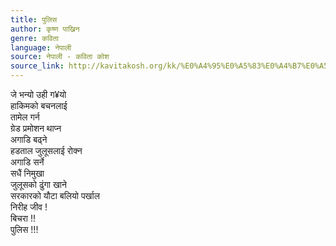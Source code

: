 ```yaml
---
title: पुलिस
author: कृष्ण पाख्रिन
genre: कविता
language: नेपाली
source: नेपाली - कविता कोश
source_link: http://kavitakosh.org/kk/%E0%A4%95%E0%A5%83%E0%A4%B7%E0%A5%8D%E0%A4%A3_%E0%A4%AA%E0%A4%BE%E0%A4%96%E0%A5%8D%E0%A4%B0%E0%A4%BF%E0%A4%A8
---
```


जे भन्यो उही ग¥यो  
हाकिमको बचनलाई  
तामेल गर्न  
ग्रेड प्रमोशन थाप्न  
अगाडि बढ्ने  
हडताल जुलूसलाई रोक्न  
अगाडि सर्ने  
सधैं निमुखा  
जुलूसको ढुंगा खाने  
सरकारको यौटा बलियो पर्खाल  
निरीह जीव !  
बिचरा !!  
पुलिस !!!
